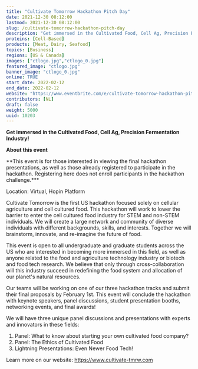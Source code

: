 ```yaml
---
title: "Cultivate Tomorrow Hackathon Pitch Day"
date: 2021-12-30 08:12:00
lastmod: 2021-12-30 08:12:00
slug: /cultivate-tomorrow-hackathon-pitch-day
description: "Get immersed in the Cultivated Food, Cell Ag, Precision Fermentation Industry!About this event**This event is for those interested in viewing the final hackathon presentations, as well as those already registered to participate in the hackathon. Registering here does not enroll participants in the hackathon challenge.***Location: Virtual, Hopin Platform"
proteins: [Cell-Based]
products: [Meat, Dairy, Seafood]
topics: [Business]
regions: [US & Canada]
images: ["ctlogo.jpg","ctlogo_0.jpg"]
featured_image: "ctlogo.jpg"
banner_image: "ctlogo_0.jpg"
online: TRUE
start_date: 2022-02-12
end_date: 2022-02-12
website: "https://www.eventbrite.com/e/cultivate-tomorrow-hackathon-pitch-day-virtual-tickets-219988510557"
contributors: [NL]
draft: false
weight: 5000
uuid: 10203
---
```

**Get immersed in the Cultivated Food, Cell Ag, Precision Fermentation
Industry!**

**About this event**

\*\*This event is for those interested in viewing the final hackathon
presentations, as well as those already registered to participate in the
hackathon. Registering here does not enroll participants in the
hackathon challenge.\*\*\*

Location: Virtual, Hopin Platform

Cultivate Tomorrow is the first US hackathon focused solely on cellular
agriculture and cell cultured food. This hackathon will work to lower
the barrier to enter the cell cultured food industry for STEM and
non-STEM individuals. We will create a large network and community of
diverse individuals with different backgrounds, skills, and interests.
Together we will brainstorm, innovate, and re-imagine the future of
food.

This event is open to all undergraduate and graduate students across the
US who are interested in becoming more immersed in this field, as well
as anyone related to the food and agriculture technology industry or
biotech and food tech research. We believe that only through
cross-collaboration will this industry succeed in redefining the food
system and allocation of our planet\'s natural resources.

Our teams will be working on one of our three hackathon tracks and
submit their final proposals by February 1st. This event will conclude
the hackathon with keynote speakers, panel discussions, student
presentation booths, networking events, and final awards!

We will have three unique panel discussions and presentations with
experts and innovators in these fields:

1.  Panel: What to know about starting your own cultivated food company?
2.  Panel: The Ethics of Cultivated Food
3.  Lightning Presentations: Even Newer Food Tech!

Learn more on our website: <https://www.cultivate-tmrw.com>
